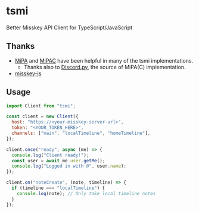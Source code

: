 # tsmi

Better Misskey API Client for TypeScript/JavaScript

## Thanks

- [MiPA](https://github.com/yupix/MiPA) and
  [MiPAC](https://github.com/yupix/MiPAC) have been helpful in many of the tsmi
  implementations.
  - Thanks also to [Discord.py](https://github.com/Rapptz/discord.py), the
    source of MiPA(C) implementation.
- [misskey-js](https://github.com/misskey-dev/misskey/blob/develop/packages/misskey-js)

## Usage

```js
import Client from "tsmi";

const client = new Client({
  host: "https://<your-misskey-server-url>",
  token: "<YOUR_TOKEN_HERE>",
  channels: ["main", "localTimeline", "homeTimeline"],
});

client.once("ready", async (me) => {
  console.log("Client ready!");
  const user = await me.user.getMe();
  console.log("Logged in with @", user.name);
});

client.on("noteCreate", (note, timeline) => {
  if (timeline === "localTimeline") {
    console.log(note); // Only take local timeline notes
  }
});
```
